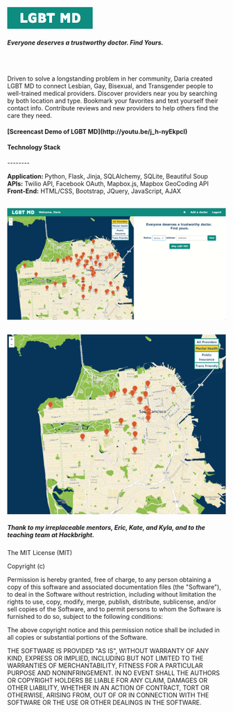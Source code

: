 <img src="/img/Logo.png">
<h4><i>Everyone deserves a trustworthy doctor. Find Yours.</i></h4>

<br><br>

Driven to solve a longstanding problem in her community, Daria created LGBT MD to connect Lesbian, Gay, Bisexual, and Transgender people to well-trained medical providers. Discover providers near you by searching by both location and type. Bookmark your favorites and text yourself their contact info. Contribute reviews and new providers to help others find the care they need.<br>

<h4>[Screencast Demo of LGBT MD](http://youtu.be/j_h-nyEkpcI)</h4>

<h4>Technology Stack</h4>
--------

<b>Application: </b>Python, Flask, Jinja, SQLAlchemy, SQLite, Beautiful Soup <br>
<b>APIs:</b> Twilio API, Facebook OAuth, Mapbox.js, Mapbox GeoCoding API<br>
<b>Front-End:</b> HTML/CSS, Bootstrap, JQuery, JavaScript, AJAX<br><br>

<img src="/img/Front.png"><br><br>

<img src="/img/map2.png"><br>

<h5>Thank to my irreplaceable mentors, Eric, Kate, and Kyla, and to the teaching team at Hackbright.</h5>

The MIT License (MIT)

Copyright (c) <year> <copyright holders>

Permission is hereby granted, free of charge, to any person obtaining a copy
of this software and associated documentation files (the "Software"), to deal
in the Software without restriction, including without limitation the rights
to use, copy, modify, merge, publish, distribute, sublicense, and/or sell
copies of the Software, and to permit persons to whom the Software is
furnished to do so, subject to the following conditions:

The above copyright notice and this permission notice shall be included in
all copies or substantial portions of the Software.

THE SOFTWARE IS PROVIDED "AS IS", WITHOUT WARRANTY OF ANY KIND, EXPRESS OR
IMPLIED, INCLUDING BUT NOT LIMITED TO THE WARRANTIES OF MERCHANTABILITY,
FITNESS FOR A PARTICULAR PURPOSE AND NONINFRINGEMENT. IN NO EVENT SHALL THE
AUTHORS OR COPYRIGHT HOLDERS BE LIABLE FOR ANY CLAIM, DAMAGES OR OTHER
LIABILITY, WHETHER IN AN ACTION OF CONTRACT, TORT OR OTHERWISE, ARISING FROM,
OUT OF OR IN CONNECTION WITH THE SOFTWARE OR THE USE OR OTHER DEALINGS IN
THE SOFTWARE.

